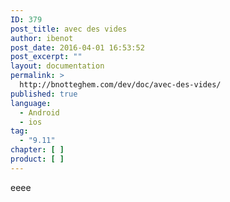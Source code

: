 ```yaml
---
ID: 379
post_title: avec des vides
author: ibenot
post_date: 2016-04-01 16:53:52
post_excerpt: ""
layout: documentation
permalink: >
  http://bnotteghem.com/dev/doc/avec-des-vides/
published: true
language:
  - Android
  - ios
tag:
  - "9.11"
chapter: [ ]
product: [ ]
---
```

eeee
